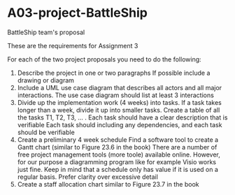 # A03-project-BattleShip
BattleShip team's proposal

These are the requirements for Assignment 3

For each of the two project proposals you need to do the following:
1. Describe the project in one or two paragraphs
If possible include a drawing or diagram
2. Include a UML use case diagram that describes all actors and all major interactions.
The use case diagram should list at least 3 interactions
3. Divide up the implementation work (4 weeks) into tasks.
If a task takes longer than a week, divide it up into smaller tasks.
Create a table of all the tasks T1, T2, T3, … .
Each task should have a clear description that is verifiable
Each task should including any dependencies, and each task should be verifiable
4. Create a preliminary 4 week schedule
Find a software tool to create a Gantt chart (similar to Figure 23.6 in the book)
There are a number of free project management tools (more toole) available online. However, for our
purpose a diagramming program like for example Visio works just fine.
Keep in mind that a schedule only has value if it is used on a regular basis. Prefer clarity over excessive
detail
5. Create a staff allocation chart similar to Figure 23.7 in the book
